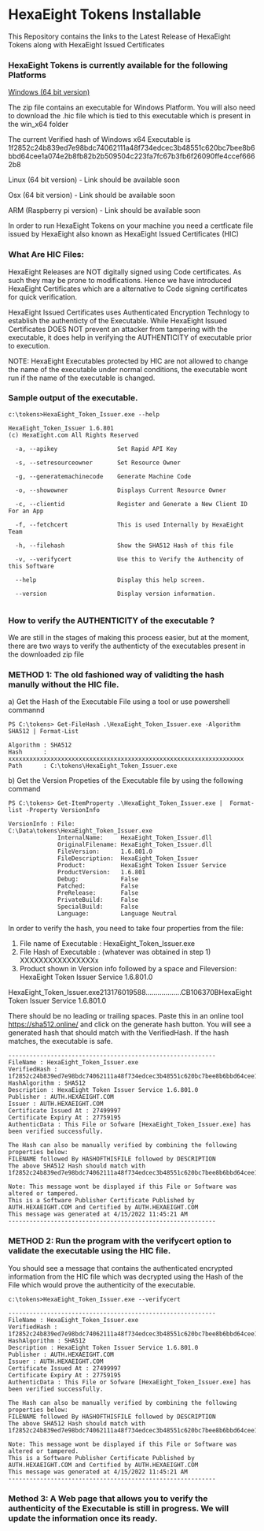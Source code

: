 # HexaEight Tokens Installable
This Repository contains the links to the Latest Release of HexaEight Tokens along with HexaEight Issued Certificates


### HexaEight Tokens is currently available for the following Platforms

[Windows (64 bit version)](https://www.hexaeight.com/downloads/win_x64/HexaEight_Token_Issuer_winx64.zip)

  The zip file contains an executable for Windows Platform. 
  You will also need to download the .hic file which is tied to this executable which is present in the win_x64 folder
  
  The current Verified hash of Windows x64 Executable is 1f2852c24b839ed7e98bdc74062111a48f734edcec3b48551c620bc7bee8b6bbd64cee1a074e2b8fb82b2b509504c223fa7fc67b3fb6f26090ffe4ccef6662b8
  
  
Linux (64 bit version) - Link should be available soon

Osx (64 bit version) - Link should be available soon

ARM (Raspberry pi version) - Link should be available soon


In order to run HexaEight Tokens on your machine you need a certficate file issued by HexaEight also known as HexaEight Issued Certificates (HIC)

### What Are HIC Files:

HexaEight Releases are NOT digitally signed using Code certificates.  As such they may be prone to modifications.  Hence we have introduced HexaEight Certificates which are a alternative to Code signing certificates for quick verification.

HexaEight Issued Certificates uses Authenticated Encryption Technlogy to establish the authenticty of the Executable. While HexaEight Issued Certificates DOES NOT prevent an attacker from tampering with the executable, it does help in verifying the AUTHENTICITY of executable prior to execution.

NOTE: HexaEight Executables protected by HIC are not allowed to change the name of the executable under normal conditions, the executable wont run if the name of the executable is changed.

### Sample output of the executable.

```
c:\tokens>HexaEight_Token_Issuer.exe --help

HexaEight_Token_Issuer 1.6.801
(c) HexaEight.com All Rights Reserved

  -a, --apikey                 Set Rapid API Key

  -s, --setresourceowner       Set Resource Owner

  -g, --generatemachinecode    Generate Machine Code

  -o, --showowner              Displays Current Resource Owner

  -c, --clientid               Register and Generate a New Client ID For an App

  -f, --fetchcert              This is used Internally by HexaEight Team

  -h, --filehash               Show the SHA512 Hash of this file

  -v, --verifycert             Use this to Verify the Authencity of this Software

  --help                       Display this help screen.

  --version                    Display version information.
  
  ```
  
 
 ### How to verify the AUTHENTICITY of the executable ?
 
 We are still in the stages of making this process easier, but at the moment, there are two ways to verify the authenticty of the executables present in the downloaded zip file
 
### METHOD 1: The old fashioned way of validting the hash manully without the HIC file. 
 
a) Get the Hash of the Executable File using a tool or use powershell commannd 
    
```
PS C:\tokens> Get-FileHash .\HexaEight_Token_Issuer.exe -Algorithm SHA512 | Format-List

Algorithm : SHA512
Hash      : xxxxxxxxxxxxxxxxxxxxxxxxxxxxxxxxxxxxxxxxxxxxxxxxxxxxxxxxxxxxxxxxxxx
Path      : C:\tokens\HexaEight_Token_Issuer.exe
```

b) Get the Version Propeties of the Executable file by using the following command
    
```
PS C:\tokens> Get-ItemProperty .\HexaEight_Token_Issuer.exe |  Format-list -Property VersionInfo

VersionInfo : File:             C:\Data\tokens\HexaEight_Token_Issuer.exe
              InternalName:     HexaEight_Token_Issuer.dll
              OriginalFilename: HexaEight_Token_Issuer.dll
              FileVersion:      1.6.801.0
              FileDescription:  HexaEight_Token_Issuer
              Product:          HexaEight Token Issuer Service
              ProductVersion:   1.6.801
              Debug:            False
              Patched:          False
              PreRelease:       False
              PrivateBuild:     False
              SpecialBuild:     False
              Language:         Language Neutral
```

In order to verify the hash, you need to take four properties from the file: 

1. File name of Executable : HexaEight_Token_Issuer.exe
2. File Hash of Executable : (whatever was obtained in step 1) XXXXXXXXXXXXXXXXx
3. Product shown in Version info followed by a space and Fileversion: HexaEight Token Issuer Service 1.6.801.0

HexaEight_Token_Issuer.exe213176019588..................CB106370BHexaEight Token Issuer Service 1.6.801.0

There should be no leading or trailing spaces. Paste this in an online tool https://sha512.online/ and click on the generate hash button. You will see a generated  hash that should match with the VerifiedHash. If the hash matches, the executable is safe.

```
-----------------------------------------------------------
FileName : HexaEight_Token_Issuer.exe
VerifiedHash : 1f2852c24b839ed7e98bdc74062111a48f734edcec3b48551c620bc7bee8b6bbd64cee1a074e2b8fb82b2b509504c223fa7fc67b3fb6f26090ffe4ccef6662b8
HashAlgorithm : SHA512
Description : HexaEight Token Issuer Service 1.6.801.0
Publisher : AUTH.HEXAEIGHT.COM
Issuer : AUTH.HEXAEIGHT.COM
Certificate Issued At : 27499997
Certificate Expiry At : 27759195
AuthenticData : This File or Sofware [HexaEight_Token_Issuer.exe] has been verified successfully.

The Hash can also be manually verified by combining the following properties below:
FILENAME followed By HASHOFTHISFILE followed by DESCRIPTION
The above SHA512 Hash should match with 1f2852c24b839ed7e98bdc74062111a48f734edcec3b48551c620bc7bee8b6bbd64cee1a074e2b8fb82b2b509504c223fa7fc67b3fb6f26090ffe4ccef6662b8

Note: This message wont be displayed if this File or Software was altered or tampered.
This is a Software Publisher Certificate Published by AUTH.HEXAEIGHT.COM and Certified by AUTH.HEXAEIGHT.COM
This message was generated at 4/15/2022 11:45:21 AM
-----------------------------------------------------------
```

### METHOD 2: Run the program with the verifycert option to validate the executable using the HIC file.

You should see a message that contains the authenticated encrypted information from the HIC file which was decrypted using the Hash of the File which would prove the authenticity of the executable.

```
c:\tokens>HexaEight_Token_Issuer.exe --verifycert

-----------------------------------------------------------
FileName : HexaEight_Token_Issuer.exe
VerifiedHash : 1f2852c24b839ed7e98bdc74062111a48f734edcec3b48551c620bc7bee8b6bbd64cee1a074e2b8fb82b2b509504c223fa7fc67b3fb6f26090ffe4ccef6662b8
HashAlgorithm : SHA512
Description : HexaEight Token Issuer Service 1.6.801.0
Publisher : AUTH.HEXAEIGHT.COM
Issuer : AUTH.HEXAEIGHT.COM
Certificate Issued At : 27499997
Certificate Expiry At : 27759195
AuthenticData : This File or Sofware [HexaEight_Token_Issuer.exe] has been verified successfully.

The Hash can also be manually verified by combining the following properties below:
FILENAME followed By HASHOFTHISFILE followed by DESCRIPTION
The above SHA512 Hash should match with 1f2852c24b839ed7e98bdc74062111a48f734edcec3b48551c620bc7bee8b6bbd64cee1a074e2b8fb82b2b509504c223fa7fc67b3fb6f26090ffe4ccef6662b8

Note: This message wont be displayed if this File or Software was altered or tampered.
This is a Software Publisher Certificate Published by AUTH.HEXAEIGHT.COM and Certified by AUTH.HEXAEIGHT.COM
This message was generated at 4/15/2022 11:45:21 AM
-----------------------------------------------------------
```

### Method 3: A Web page that allows you to verify the authenticity of the Executable is still in progress. We will update the information once its ready.


 
